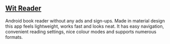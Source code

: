 ## [Wit Reader](https://play.google.com/store/apps/details?id=com.vinson.reader&hl=ru&gl=US)
Android book reader without any ads and sign-ups. Made in material design this app feels lightweight, works fast and looks neat. It has easy navigation, convenient reading settings, nice colour modes and supports numerous formats.
